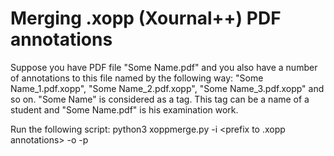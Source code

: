 # Merging .xopp (Xournal++) PDF annotations
Suppose you have PDF file "Some Name.pdf" and you also have a number of annotations to this file named by the following way:
"Some Name_1.pdf.xopp", "Some Name_2.pdf.xopp", "Some Name_3.pdf.xopp" and so on.
"Some Name" is considered as a tag. This tag can be a name of a student and "Some Name.pdf" is his examination work.

Run the following script:
python3 xoppmerge.py -i <prefix to .xopp annotations> -o <output prefix> -p <prefix with the original local PDFs>
